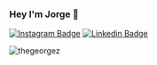 ### Hey I'm Jorge 👋
[![Instagram Badge](https://img.shields.io/badge/-@Jorge_usuga-purple?style=flat&logo=instagram&logoColor=white&link=https://instagram.com/jlim_slam/)](https://instagram.com/_jorge_usuga)
[![Linkedin Badge](https://img.shields.io/badge/-Jorge_usuga-blue?style=flat&logo=Linkedin&logoColor=white&link=https://www.linkedin.com/in/jusuga/)](https://www.linkedin.com/in/jusuga/)

<!--
**TheGeorgeZ/TheGeorgeZ** is a ✨ _special_ ✨ repository because its `README.md` (this file) appears on your GitHub profile.

Here are some ideas to get you started:

- 🔭 I’m currently working on ...
- 🌱 I’m currently learning ...
- 👯 I’m looking to collaborate on ...
- 🤔 I’m looking for help with ...
- 💬 Ask me about ...
- 📫 How to reach me: ...
- 😄 Pronouns: ...
- ⚡ Fun fact: ...
-->

<p align="left"> <img src="https://github-readme-stats.vercel.app/api?username=thegeorgez&show_icons=true&theme=gotham&hide=contribs,prs" alt="thegeorgez" />
